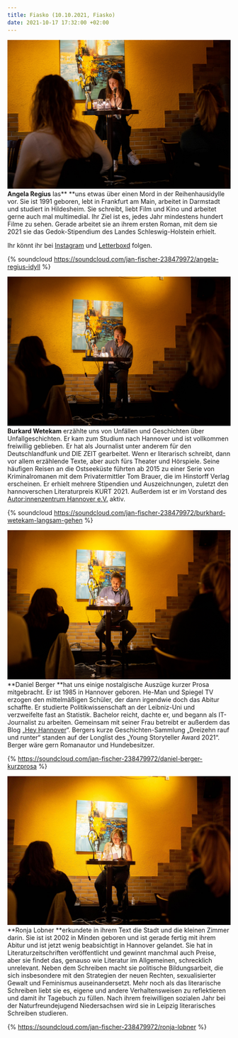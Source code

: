 ```yaml
---
title: Fiasko (10.10.2021, Fiasko)
date: 2021-10-17 17:32:00 +02:00
---
```


![DSC02169.jpg](/uploads/DSC02169.jpg) **Angela Regius** las\*\* \*\*uns etwas über einen Mord in der Reihenhausidylle vor. Sie ist 1991 geboren, lebt in Frankfurt am Main, arbeitet in Darmstadt und studiert in Hildesheim. Sie schreibt, liebt Film und Kino und arbeitet gerne auch mal multimedial. Ihr Ziel ist es, jedes Jahr mindestens hundert Filme zu sehen. Gerade arbeitet sie an ihrem ersten Roman, mit dem sie 2021 sie das Gedok-Stipendium des Landes Schleswig-Holstein erhielt.

Ihr könnt ihr bei [Instagram](https://www.instagram.com/antiklimatisch/) und [Letterboxd](https://letterboxd.com/search/antiklimatisch/) folgen.

{% soundcloud https://soundcloud.com/jan-fischer-238479972/angela-regius-idyll %}

![DSC02180.jpg](/uploads/DSC02180.jpg) **Burkard Wetekam** erzählte uns von Unfällen und Geschichten über Unfallgeschichten. Er kam zum Studium nach Hannover und ist vollkommen freiwillig geblieben. Er hat als Journalist unter anderem für den Deutschlandfunk und DIE ZEIT gearbeitet. Wenn er literarisch schreibt, dann vor allem erzählende Texte, aber auch fürs Theater und Hörspiele. Seine häufigen Reisen an die Ostseeküste führten ab 2015 zu einer Serie von Kriminalromanen mit dem Privatermittler Tom Brauer, die im Hinstorff Verlag erscheinen. Er erhielt mehrere Stipendien und Auszeichnungen, zuletzt den hannoverschen Literaturpreis KURT 2021. Außerdem ist er im Vorstand des [Autor:innenzentrum Hannover e.V.](https://hannoverschreibt.de/) aktiv.

{% soundcloud https://soundcloud.com/jan-fischer-238479972/burkhard-wetekam-langsam-gehen %}

![DSC02221.jpg](/uploads/DSC02221.jpg) \*\*Daniel Berger \*\*hat uns einige nostalgische Auszüge kurzer Prosa mitgebracht. Er ist 1985 in Hannover geboren. He-Man und Spiegel TV erzogen den mittelmäßigen Schüler, der dann irgendwie doch das Abitur schaffte. Er studierte Politikwissenschaft an der Leibniz-Uni und verzweifelte fast an Statistik. Bachelor reicht, dachte er, und begann als IT-Journalist zu arbeiten. Gemeinsam mit seiner Frau betreibt er außerdem das Blog „[Hey Hannover](https://heyhannover.de/)“. Bergers kurze Geschichten-Sammlung „Dreizehn rauf und runter“ standen auf der Longlist des „Young Storyteller Award 2021“. Berger wäre gern Romanautor und Hundebesitzer.

{% https://soundcloud.com/jan-fischer-238479972/daniel-berger-kurzprosa %}

![DSC02247.jpg](/uploads/DSC02247.jpg) **Ronja Lobner **erkundete in ihrem Text die Stadt und die kleinen Zimmer darin. Sie ist ist 2002 in Minden geboren und ist gerade fertig mit ihrem Abitur und ist jetzt wenig beabsichtigt in Hannover gelandet. Sie hat in Literaturzeitschriften veröffentlicht und gewinnt manchmal auch Preise, aber sie findet das, genauso wie Literatur im Allgemeinen, schrecklich unrelevant. Neben dem Schreiben macht sie politische Bildungsarbeit, die sich insbesondere mit den Strategien der neuen Rechten, sexualisierter Gewalt und Feminismus auseinandersetzt. Mehr noch als das literarische Schreiben liebt sie es, eigene und andere Verhaltensweisen zu reflektieren und damit ihr Tagebuch zu füllen. Nach ihrem freiwilligen sozialen Jahr bei der Naturfreundejugend Niedersachsen wird sie in Leipzig literarisches Schreiben studieren.

{% https://soundcloud.com/jan-fischer-238479972/ronja-lobner %}